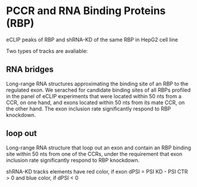 # PCCR and RNA Binding Proteins (RBP)

eCLIP peaks of RBP and shRNA-KD of the same RBP in HepG2 cell line

Two types of tracks are avaliable:

## RNA bridges
Long-range RNA structures approximating the binding site of an RBP to the regulated exon. 
We serached for candidate binding sites of all RBPs profiled in the panel of eCLIP experiments that were located within 50 nts from a CCR, on one hand, and exons located within 50 nts from its mate CCR, on the other hand. The exon inclusion rate significantly respond to RBP knockdown.

## loop out
Long-range RNA structure that loop out an exon and contain an RBP binding site within 50 nts from one of the CCRs, under the requirement that exon inclusion rate significantly respond to RBP knockdown.

shRNA-KD tracks elements have red color, if exon dPSI = PSI KD - PSI CTR > 0 and blue color, if dPSI < 0 

